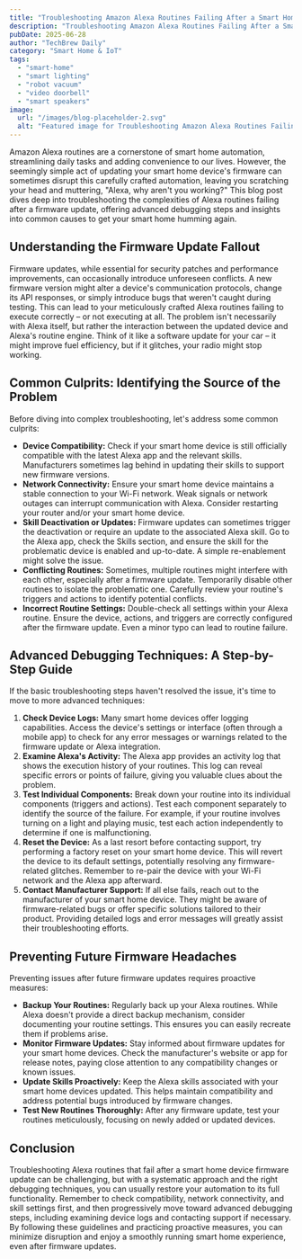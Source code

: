 ```yaml
---
title: "Troubleshooting Amazon Alexa Routines Failing After a Smart Home Device Firmware Update:  Advanced Debugging Steps & Common Causes"
description: "Troubleshooting Amazon Alexa Routines Failing After a Smart Home Device Firmware Update:  Advanced Debugging Steps & Common Causes"
pubDate: 2025-06-28
author: "TechBrew Daily"
category: "Smart Home & IoT"
tags:
  - "smart-home"
  - "smart lighting"
  - "robot vacuum"
  - "video doorbell"
  - "smart speakers"
image:
  url: "/images/blog-placeholder-2.svg"
  alt: "Featured image for Troubleshooting Amazon Alexa Routines Failing After a Smart Home Device Firmware Update:  Advanced Debugging Steps & Common Causes"
---
```


Amazon Alexa routines are a cornerstone of smart home automation, streamlining daily tasks and adding convenience to our lives.  However, the seemingly simple act of updating your smart home device's firmware can sometimes disrupt this carefully crafted automation, leaving you scratching your head and muttering, "Alexa, why aren't you working?"  This blog post dives deep into troubleshooting the complexities of Alexa routines failing after a firmware update, offering advanced debugging steps and insights into common causes to get your smart home humming again.


## Understanding the Firmware Update Fallout

Firmware updates, while essential for security patches and performance improvements, can occasionally introduce unforeseen conflicts.  A new firmware version might alter a device's communication protocols, change its API responses, or simply introduce bugs that weren't caught during testing.  This can lead to your meticulously crafted Alexa routines failing to execute correctly – or not executing at all.  The problem isn't necessarily with Alexa itself, but rather the interaction between the updated device and Alexa's routine engine.  Think of it like a software update for your car – it might improve fuel efficiency, but if it glitches, your radio might stop working.


## Common Culprits: Identifying the Source of the Problem

Before diving into complex troubleshooting, let's address some common culprits:

* **Device Compatibility:**  Check if your smart home device is still officially compatible with the latest Alexa app and the relevant skills.  Manufacturers sometimes lag behind in updating their skills to support new firmware versions.
* **Network Connectivity:** Ensure your smart home device maintains a stable connection to your Wi-Fi network.  Weak signals or network outages can interrupt communication with Alexa.  Consider restarting your router and/or your smart home device.
* **Skill Deactivation or Updates:**  Firmware updates can sometimes trigger the deactivation or require an update to the associated Alexa skill. Go to the Alexa app, check the Skills section, and ensure the skill for the problematic device is enabled and up-to-date.  A simple re-enablement might solve the issue.
* **Conflicting Routines:**  Sometimes, multiple routines might interfere with each other, especially after a firmware update.  Temporarily disable other routines to isolate the problematic one.  Carefully review your routine's triggers and actions to identify potential conflicts.
* **Incorrect Routine Settings:**  Double-check all settings within your Alexa routine. Ensure the device, actions, and triggers are correctly configured after the firmware update.  Even a minor typo can lead to routine failure.


## Advanced Debugging Techniques: A Step-by-Step Guide

If the basic troubleshooting steps haven't resolved the issue, it's time to move to more advanced techniques:

1. **Check Device Logs:** Many smart home devices offer logging capabilities.  Access the device's settings or interface (often through a mobile app) to check for any error messages or warnings related to the firmware update or Alexa integration.
2. **Examine Alexa's Activity:**  The Alexa app provides an activity log that shows the execution history of your routines. This log can reveal specific errors or points of failure, giving you valuable clues about the problem.
3. **Test Individual Components:**  Break down your routine into its individual components (triggers and actions).  Test each component separately to identify the source of the failure.  For example, if your routine involves turning on a light and playing music, test each action independently to determine if one is malfunctioning.
4. **Reset the Device:**  As a last resort before contacting support, try performing a factory reset on your smart home device.  This will revert the device to its default settings, potentially resolving any firmware-related glitches. Remember to re-pair the device with your Wi-Fi network and the Alexa app afterward.
5. **Contact Manufacturer Support:** If all else fails, reach out to the manufacturer of your smart home device. They might be aware of firmware-related bugs or offer specific solutions tailored to their product.  Providing detailed logs and error messages will greatly assist their troubleshooting efforts.


## Preventing Future Firmware Headaches

Preventing issues after future firmware updates requires proactive measures:

* **Backup Your Routines:** Regularly back up your Alexa routines. While Alexa doesn't provide a direct backup mechanism, consider documenting your routine settings. This ensures you can easily recreate them if problems arise.
* **Monitor Firmware Updates:**  Stay informed about firmware updates for your smart home devices.  Check the manufacturer's website or app for release notes, paying close attention to any compatibility changes or known issues.
* **Update Skills Proactively:**  Keep the Alexa skills associated with your smart home devices updated. This helps maintain compatibility and address potential bugs introduced by firmware changes.
* **Test New Routines Thoroughly:**  After any firmware update, test your routines meticulously, focusing on newly added or updated devices.


## Conclusion

Troubleshooting Alexa routines that fail after a smart home device firmware update can be challenging, but with a systematic approach and the right debugging techniques, you can usually restore your automation to its full functionality. Remember to check compatibility, network connectivity, and skill settings first, and then progressively move toward advanced debugging steps, including examining device logs and contacting support if necessary. By following these guidelines and practicing proactive measures, you can minimize disruption and enjoy a smoothly running smart home experience, even after firmware updates.